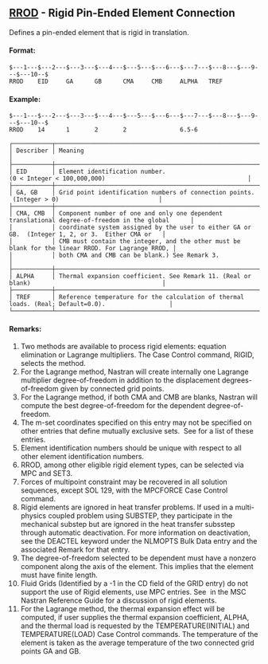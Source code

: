 ## [RROD](https://help.hexagonmi.com/bundle/MSC_Nastran_2022.4/page/Nastran_Combined_Book/qrg/bulkqrs/TOC.RROD.xhtml) - Rigid Pin-Ended Element Connection

Defines a pin-ended element that is rigid in translation.

#### Format:

```nastran
$---1---$---2---$---3---$---4---$---5---$---6---$---7---$---8---$---9---$---10--$
RROD    EID     GA      GB      CMA     CMB     ALPHA   TREF                    
```

#### Example:

```nastran
$---1---$---2---$---3---$---4---$---5---$---6---$---7---$---8---$---9---$---10--$
RROD    14      1       2       2               6.5-6                           
```

```text
┌───────────┬───────────────────────────────────────────────────────────────────────────────────────────────────┐
│ Describer │ Meaning                                                                                           │
├───────────┼───────────────────────────────────────────────────────────────────────────────────────────────────┤
│ EID       │ Element identification number. (0 < Integer < 100,000,000)                                        │
├───────────┼───────────────────────────────────────────────────────────────────────────────────────────────────┤
│ GA, GB    │ Grid point identification numbers of connection points.  (Integer > 0)                            │
├───────────┼───────────────────────────────────────────────────────────────────────────────────────────────────┤
│ CMA, CMB  │ Component number of one and only one dependent translational degree-of-freedom in the global      │
│           │ coordinate system assigned by the user to either GA or GB.  (Integer 1, 2, or 3.  Either CMA or   │
│           │ CMB must contain the integer, and the other must be blank for the linear RROD. For Lagrange RROD, │
│           │ both CMA and CMB can be blank.) See Remark 3.                                                     │
├───────────┼───────────────────────────────────────────────────────────────────────────────────────────────────┤
│ ALPHA     │ Thermal expansion coefficient. See Remark 11. (Real or blank)                                     │
├───────────┼───────────────────────────────────────────────────────────────────────────────────────────────────┤
│ TREF      │ Reference temperature for the calculation of thermal loads. (Real; Default=0.0).                  │
└───────────┴───────────────────────────────────────────────────────────────────────────────────────────────────┘
```

#### Remarks:

1. Two methods are available to process rigid elements: equation elimination or Lagrange multipliers. The Case Control command, RIGID, selects the method.
2. For the Lagrange method, Nastran will create internally one Lagrange multiplier degree-of-freedom in addition to the displacement degrees-of-freedom given by connected grid points.
3. For the Lagrange method, if both CMA and CMB are blanks, Nastran will compute the best degree-of-freedom for the dependent degree-of-freedom.
4. The m-set coordinates specified on this entry may not be specified on other entries that define mutually exclusive sets.  See   for a list of these entries.
5. Element identification numbers should be unique with respect to all other element identification numbers.
6. RROD, among other eligible rigid element types, can be selected via MPC and SET3.
7. Forces of multipoint constraint may be recovered in all solution sequences, except SOL 129, with the MPCFORCE Case Control command.
8. Rigid elements are ignored in heat transfer problems. If used in a multi-physics coupled problem using SUBSTEP, they participate in the mechanical substep but are ignored in the heat transfer subsstep through automatic deactivation. For more information on deactivation, see the DEACTEL keyword under the NLMOPTS Bulk Data entry and the associated Remark   for that entry.
9. The degree-of-freedom selected to be dependent must have a nonzero component along the axis of the element. This implies that the element must have finite length.
10. Fluid Grids (Identified by a -1 in the CD field of the GRID entry) do not support the use of Rigid elements, use MPC entries. See   in the  MSC Nastran Reference Guide  for a discussion of rigid elements.
11. For the Lagrange method, the thermal expansion effect will be computed, if user supplies the thermal expansion coefficient, ALPHA, and the thermal load is requested by the TEMPERATURE(INITIAL) and TEMPERATURE(LOAD) Case Control commands. The temperature of the element is taken as the average temperature of the two connected grid points GA and GB.
